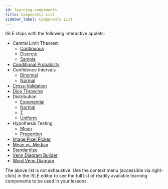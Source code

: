 ```yaml
---
id: learning-components
title: Components List
sidebar_label: Components List
---
```


ISLE ships with the following interactive applets:

* Central Limit Theorem
	* [Continuous](https://isle.heinz.cmu.edu/components/continuous-clt/)
	* [Discrete](https://isle.heinz.cmu.edu/components/discrete-clt/)
	* [Sample](https://isle.heinz.cmu.edu/components/sample-clt/)
* [Conditional Probability](https://isle.heinz.cmu.edu/components/conditional-probability/)
* Confidence Intervals
	* [Binomial](https://isle.heinz.cmu.edu/components/confidence-coverage-binomial)
	* [Normal](https://isle.heinz.cmu.edu/components/confidence-coverage-normal)
* [Cross-Validation](https://isle.heinz.cmu.edu/components/cross-validation/)
* [Dice Throwing](https://isle.heinz.cmu.edu/components/dice-throwing/)
* Distribution
	* [Exponential](https://isle.heinz.cmu.edu/components/exponential-distribution/)
	* [Normal](https://isle.heinz.cmu.edu/components/normal-distribution/)
	* [T](https://isle.heinz.cmu.edu/components/t-distribution/)
	* [Uniform](https://isle.heinz.cmu.edu/components/uniform-distribution/)
* Hypothesis Testing 
	* [Mean](https://isle.heinz.cmu.edu/components/mean-test/)
	* [Proportion](https://isle.heinz.cmu.edu/components/proportion-test/)
* [Image Pixel Picker](https://isle.heinz.cmu.edu/components/image-pixel-picker/)
* [Mean vs. Median](https://isle.heinz.cmu.edu/components/mean-vs-median/)
* [Standardize](https://isle.heinz.cmu.edu/components/standardize/)
* [Venn Diagram Builder](https://isle.heinz.cmu.edu/components/venn-diagram/)
* [Word Venn Diagram](https://isle.heinz.cmu.edu/components/word-venn-diagram/)

The above list is not exhaustive. Use the context menu (accessible via right-click) in the ISLE editor to see the full list of readily available learning components to be used in your lessons.
